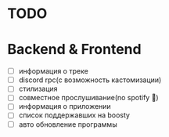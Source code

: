 # TODO

# Backend & Frontend

-   [ ] информация о треке
-   [ ] discord rpc(с возможность кастомизации)
-   [ ] стилизация
-   [ ] совместное прослушивание(no spotify 🤫)
-   [ ] информация о приложении
-   [ ] список поддержавших на boosty
-   [ ] авто обновление программы
